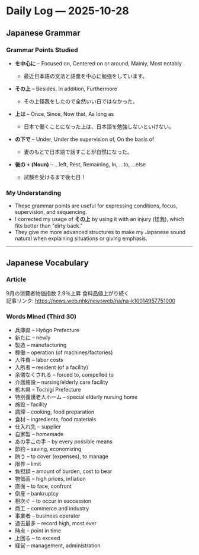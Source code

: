 # Daily Log — 2025-10-28  

## Japanese Grammar  
### Grammar Points Studied
- **を中心に** – Focused on, Centered on or around, Mainly, Most notably  
  - 最近日本語の文法と語彙を中心に勉強をしています。  

- **その上** – Besides, In addition, Furthermore  
  - その上怪我をしたので全然いい日ではなかった。  

- **上は** – Once, Since, Now that, As long as  
  - 日本で働くことになった上は、日本語を勉強しないといけない。  

- **の下で** – Under, Under the supervision of, On the basis of  
  - 妻のもとで日本語で話すことが自然になった。  

- **後の + (Noun)** – …left, Rest, Remaining, In, …to, …else  
  - 試験を受けるまで後七日！  

### My Understanding  
- These grammar points are useful for expressing conditions, focus, supervision, and sequencing.  
- I corrected my usage of **その上** by using it with an injury (怪我), which fits better than "dirty back."  
- They give me more advanced structures to make my Japanese sound natural when explaining situations or giving emphasis.  

---

## Japanese Vocabulary  
### Article  
9月の消費者物価指数 2.9％上昇 食料品値上がり続く  
記事リンク: https://news.web.nhk/newsweb/na/na-k10014957751000  

### Words Mined (Third 30)  
- 兵庫県 – Hyōgo Prefecture  
- 新たに – newly  
- 製造 – manufacturing  
- 稼働 – operation (of machines/factories)  
- 人件費 – labor costs  
- 入所者 – resident (of a facility)  
- 余儀なくされる – forced to, compelled to  
- 介護施設 – nursing/elderly care facility  
- 栃木県 – Tochigi Prefecture  
- 特別養護老人ホーム – special elderly nursing home  
- 施設 – facility  
- 調理 – cooking, food preparation  
- 食材 – ingredients, food materials  
- 仕入れ先 – supplier  
- 自家製 – homemade  
- あの手この手 – by every possible means  
- 節約 – saving, economizing  
- 賄う – to cover (expenses), to manage  
- 限界 – limit  
- 負担額 – amount of burden, cost to bear  
- 物価高 – high prices, inflation  
- 直面 – to face, confront  
- 倒産 – bankruptcy  
- 相次ぐ – to occur in succession  
- 商工 – commerce and industry  
- 事業者 – business operator  
- 過去最多 – record high, most ever  
- 時点 – point in time  
- 上回る – to exceed  
- 経営 – management, administration  

